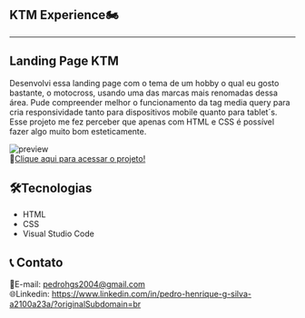 ## KTM Experience🏍️
<hr>

<h2>Landing Page KTM</h2>

Desenvolvi essa landing page com o tema de um hobby o qual eu gosto bastante, o motocross, usando uma das marcas mais renomadas dessa área. Pude compreender melhor o funcionamento da tag media query para cria responsividade tanto para dispositivos mobile quanto para tablet´s. Esse projeto me fez perceber que apenas com HTML e CSS é possível fazer algo muito bom esteticamente.

![preview](./ktm.gif)<br>
🔗[Clique aqui para acessar o projeto!](https://pedrodevvv.github.io/Landing-Page-KTM/)
## 🛠️Tecnologias

* HTML
* CSS
* Visual Studio Code

## 📞 Contato

📩E-mail: pedrohgs2004@gmail.com <br>
🌐Linkedin: https://www.linkedin.com/in/pedro-henrique-g-silva-a2100a23a/?originalSubdomain=br

